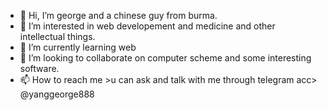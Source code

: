 - 👋 Hi, I’m george and a chinese guy from burma.
- 👀 I’m interested in web developement and medicine and other intellectual things.
- 🌱 I’m currently learning web 
- 💞️ I’m looking to collaborate on computer scheme and some interesting software.
- 📫 How to reach me >u can ask and talk with me through telegram acc> @yanggeorge888

<!---
xuweiting888/xuweiting888 is a ✨ special ✨ repository because its `README.md` (this file) appears on your GitHub profile.
You can click the Preview link to take a look at your changes.
--->
